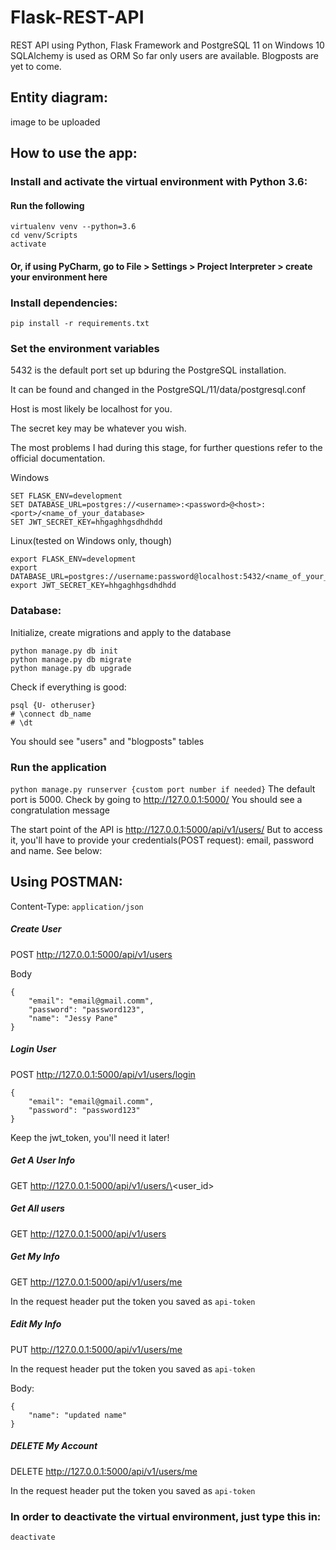 # Flask-REST-API
REST API using Python, Flask Framework and PostgreSQL 11 on Windows 10
SQLAlchemy is used as ORM
So far only users are available. Blogposts are yet to come.

## Entity diagram:
image to be uploaded


## How to use the app:

### Install and activate the virtual environment with Python 3.6:
#### Run the following
```
virtualenv venv --python=3.6
cd venv/Scripts
activate
```
#### Or, if using PyCharm, go to File > Settings > Project Interpreter > create your environment here

### Install dependencies:
```pip install -r requirements.txt```

### Set the environment variables
5432 is the default port set up bduring the PostgreSQL installation. 

It can be found and changed in the PostgreSQL/11/data/postgresql.conf

Host is most likely be localhost for you.

The secret key may be whatever you wish.

The most problems I had during this stage, for further questions refer to the official documentation.

Windows
```
SET FLASK_ENV=development
SET DATABASE_URL=postgres://<username>:<password>@<host>:<port>/<name_of_your_database>
SET JWT_SECRET_KEY=hhgaghhgsdhdhdd
```
Linux(tested on Windows only, though)
```
export FLASK_ENV=development
export DATABASE_URL=postgres://username:password@localhost:5432/<name_of_your_database>
export JWT_SECRET_KEY=hhgaghhgsdhdhdd
```

### Database:
Initialize, create migrations and apply to the database
```
python manage.py db init
python manage.py db migrate
python manage.py db upgrade
```
Check if everything is good:
```
psql {U- otheruser}
# \connect db_name
# \dt
```
You should see "users" and "blogposts" tables


### Run the application
```python manage.py runserver {custom port number if needed}```
The default port is 5000. Check by going to http://127.0.0.1:5000/
You should see a congratulation message

The start point of the API is http://127.0.0.1:5000/api/v1/users/
But to access it, you'll have to provide your credentials(POST request): email, password and name.
See below:

## Using POSTMAN:
Content-Type:
``` application/json ```

##### Create User 
POST http://127.0.0.1:5000/api/v1/users

Body
```
{
	"email": "email@gmail.comm",
	"password": "password123",
	"name": "Jessy Pane"
}
```

##### Login User 
POST http://127.0.0.1:5000/api/v1/users/login
```
{
	"email": "email@gmail.comm",
	"password": "password123"
}
```

Keep the jwt_token, you'll need it later!

##### Get A User Info 
GET http://127.0.0.1:5000/api/v1/users/\<user_id>

##### Get All users 
GET http://127.0.0.1:5000/api/v1/users

##### Get My Info
GET http://127.0.0.1:5000/api/v1/users/me

In the request header put the token you saved as ```api-token```

##### Edit My Info
PUT http://127.0.0.1:5000/api/v1/users/me

In the request header put the token you saved as ```api-token```

Body: 
```
{        
    "name": "updated name"
}
```

##### DELETE My Account
DELETE http://127.0.0.1:5000/api/v1/users/me

In the request header put the token you saved as ```api-token```


### In order to deactivate the virtual environment, just type this in:
```deactivate```